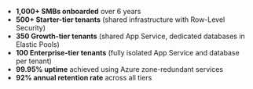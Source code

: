 - **1,000+ SMBs onboarded** over 6 years
- **500+ Starter-tier tenants** (shared infrastructure with Row-Level Security)
- **350 Growth-tier tenants** (shared App Service, dedicated databases in Elastic Pools)
- **100 Enterprise-tier tenants** (fully isolated App Service and database per tenant)
- **99.95% uptime** achieved using Azure zone-redundant services
- **92% annual retention rate** across all tiers
